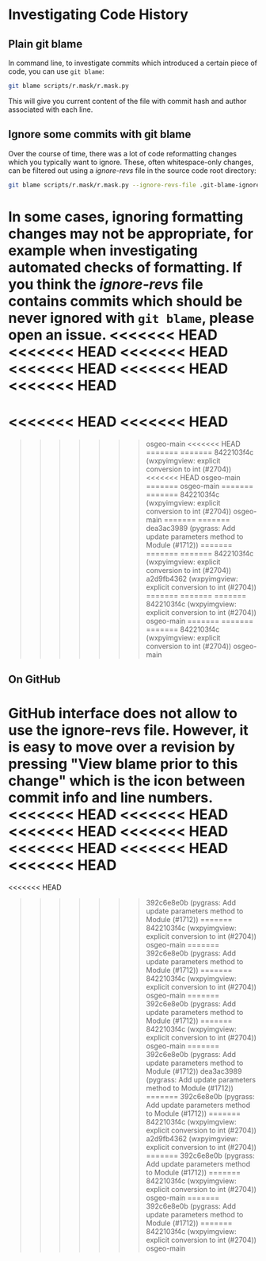 # Investigating Code History

## Plain git blame

In command line, to investigate commits which introduced a certain
piece of code, you can use `git blame`:

```sh
git blame scripts/r.mask/r.mask.py
```

This will give you current content of the file with commit hash and author
associated with each line.

## Ignore some commits with git blame

Over the course of time, there was a lot of code reformatting
changes which you typically want to ignore. These, often whitespace-only
changes, can be filtered out using a _ignore-revs_ file in the source code
root directory:

```sh
git blame scripts/r.mask/r.mask.py --ignore-revs-file .git-blame-ignore-revs
```

In some cases, ignoring formatting changes may not be appropriate, for example
when investigating automated checks of formatting.
If you think the _ignore-revs_ file contains commits which should be never
ignored with `git blame`, please open an issue.
<<<<<<< HEAD
<<<<<<< HEAD
<<<<<<< HEAD
<<<<<<< HEAD
<<<<<<< HEAD
<<<<<<< HEAD
=======
<<<<<<< HEAD
<<<<<<< HEAD
=======
>>>>>>> osgeo-main
<<<<<<< HEAD
=======
=======
>>>>>>> 8422103f4c (wxpyimgview: explicit conversion to int (#2704))
<<<<<<< HEAD
>>>>>>> osgeo-main
=======
>>>>>>> osgeo-main
=======
=======
>>>>>>> 8422103f4c (wxpyimgview: explicit conversion to int (#2704))
>>>>>>> osgeo-main
=======
=======
>>>>>>> dea3ac3989 (pygrass: Add update parameters method to Module (#1712))
=======
=======
=======
>>>>>>> 8422103f4c (wxpyimgview: explicit conversion to int (#2704))
>>>>>>> a2d9fb4362 (wxpyimgview: explicit conversion to int (#2704))
=======
=======
=======
>>>>>>> 8422103f4c (wxpyimgview: explicit conversion to int (#2704))
>>>>>>> osgeo-main
=======
=======
=======
>>>>>>> 8422103f4c (wxpyimgview: explicit conversion to int (#2704))
>>>>>>> osgeo-main

## On GitHub

GitHub interface does not allow to use the ignore-revs file. However, it is
easy to move over a revision by pressing "View blame prior to this change"
which is the icon between commit info and line numbers.
<<<<<<< HEAD
<<<<<<< HEAD
<<<<<<< HEAD
<<<<<<< HEAD
<<<<<<< HEAD
<<<<<<< HEAD
<<<<<<< HEAD
=======
<<<<<<< HEAD
>>>>>>> 392c6e8e0b (pygrass: Add update parameters method to Module (#1712))
=======
>>>>>>> 8422103f4c (wxpyimgview: explicit conversion to int (#2704))
>>>>>>> osgeo-main
=======
>>>>>>> 392c6e8e0b (pygrass: Add update parameters method to Module (#1712))
=======
>>>>>>> 8422103f4c (wxpyimgview: explicit conversion to int (#2704))
>>>>>>> osgeo-main
=======
>>>>>>> 392c6e8e0b (pygrass: Add update parameters method to Module (#1712))
=======
>>>>>>> 8422103f4c (wxpyimgview: explicit conversion to int (#2704))
>>>>>>> osgeo-main
=======
>>>>>>> 392c6e8e0b (pygrass: Add update parameters method to Module (#1712))
>>>>>>> dea3ac3989 (pygrass: Add update parameters method to Module (#1712))
=======
>>>>>>> 392c6e8e0b (pygrass: Add update parameters method to Module (#1712))
=======
>>>>>>> 8422103f4c (wxpyimgview: explicit conversion to int (#2704))
>>>>>>> a2d9fb4362 (wxpyimgview: explicit conversion to int (#2704))
=======
>>>>>>> 392c6e8e0b (pygrass: Add update parameters method to Module (#1712))
=======
>>>>>>> 8422103f4c (wxpyimgview: explicit conversion to int (#2704))
>>>>>>> osgeo-main
=======
>>>>>>> 392c6e8e0b (pygrass: Add update parameters method to Module (#1712))
=======
>>>>>>> 8422103f4c (wxpyimgview: explicit conversion to int (#2704))
>>>>>>> osgeo-main
